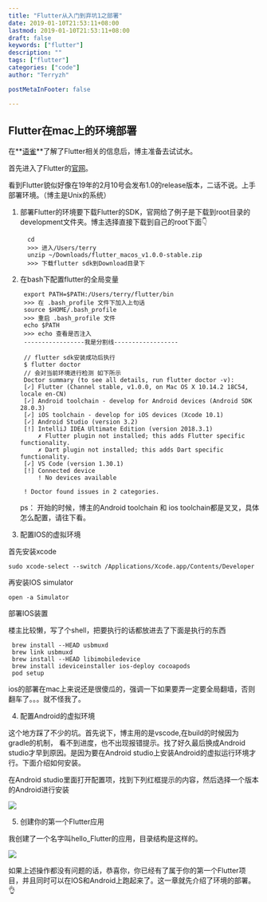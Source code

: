 ```yaml
---
title: "Flutter从入门到弃坑1之部署"
date: 2019-01-10T21:53:11+08:00
lastmod: 2019-01-10T21:53:11+08:00
draft: false
keywords: ["flutter"]
description: ""
tags: ["flutter"]
categories: ["code"]
author: "Terryzh"

postMetaInFooter: false

---
```


<!--more-->


## Flutter在mac上的环境部署

在**[语雀](https://www.yuque.com/xytech/flutter/gs3pnk)**了解了Flutter相关的信息后，博主准备去试试水。

首先进入了Flutter的[官网](https://flutter.io/)。

看到Flutter貌似好像在19年的2月10号会发布1.0的release版本，二话不说。上手部署环境。（博主是Unix的系统）

1. 部署Flutter的环境要下载Flutter的SDK，官网给了例子是下载到root目录的development文件夹。博主选择直接下载到自己的root下面👇

         cd
         >>> 进入/Users/terry
         unzip ~/Downloads/flutter_macos_v1.0.0-stable.zip
         >>> 下载flutter sdk到Download目录下

2. 在bash下配置flutter的全局变量

        export PATH=$PATH:/Users/terry/flutter/bin
        >>> 在 .bash_profile 文件下加入上句话
        source $HOME/.bash_profile
        >>> 重启 .bash_profile 文件
        echo $PATH
        >>> echo 查看是否注入
        -----------------我是分割线------------------
        
        // flutter sdk安装成功后执行
        $ flutter doctor
        // 会对当前环境进行检测 如下所示
        Doctor summary (to see all details, run flutter doctor -v):
        [✓] Flutter (Channel stable, v1.0.0, on Mac OS X 10.14.2 18C54, locale en-CN)
        [✓] Android toolchain - develop for Android devices (Android SDK 28.0.3)
        [✓] iOS toolchain - develop for iOS devices (Xcode 10.1)
        [✓] Android Studio (version 3.2)
        [!] IntelliJ IDEA Ultimate Edition (version 2018.3.1)
            ✗ Flutter plugin not installed; this adds Flutter specific functionality.
            ✗ Dart plugin not installed; this adds Dart specific functionality.
        [✓] VS Code (version 1.30.1)
        [!] Connected device
            ! No devices available
        
        ! Doctor found issues in 2 categories.

    ps： 开始的时候，博主的Android toolchain 和 ios toolchain都是叉叉，具体怎么配置，请往下看。

3. 配置IOS的虚拟环境

首先安装xcode

    sudo xcode-select --switch /Applications/Xcode.app/Contents/Developer

再安装IOS simulator

    open -a Simulator

部署IOS装置

楼主比较懒，写了个shell，把要执行的话都放进去了下面是执行的东西

     brew install --HEAD usbmuxd
     brew link usbmuxd
     brew install --HEAD libimobiledevice
     brew install ideviceinstaller ios-deploy cocoapods
     pod setup

ios的部署在mac上来说还是很傻瓜的，强调一下如果要弄一定要全局翻墙，否则翻车了。。。就不怪我了。

4. 配置Android的虚拟环境

这个地方踩了不少的坑。首先说下，博主用的是vscode,在build的时候因为gradle的机制， 看不到进度，也不出现报错提示。找了好久最后换成Android studio才早到原因。是因为要在Android studio上安装Android的虚拟运行环境才行。下面介绍如何安装。

在Android studio里面打开配置项，找到下列红框提示的内容，然后选择一个版本的Android进行安装

![](/usageImg/Untitled-f322927e-a464-4834-a595-222e4030c961.png)

5. 创建你的第一个Flutter应用

我创建了一个名字叫hello_Flutter的应用，目录结构是这样的。

![](/usageImg/Untitled-dda16a93-2eb9-48da-b1b6-9bf8f6a4d980.png)

如果上述操作都没有问题的话，恭喜你，你已经有了属于你的第一个Flutter项目，并且同时可以在IOS和Android上跑起来了。这一章就先介绍了环境的部署。👌
